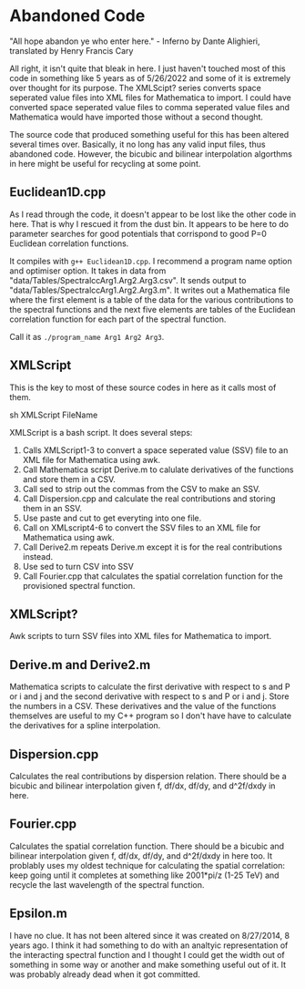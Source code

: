 # Abandoned Code

"All hope abandon ye who enter here." - Inferno by Dante Alighieri, translated by Henry Francis Cary

All right, it isn't quite that bleak in here. I just haven't touched most of this code in something like 5 years as of 5/26/2022 and some of it is extremely over thought for its purpose. The XMLScipt? series converts space seperated value files into XML files for Mathematica to import. I could have converted space seperated value files to comma seperated value files and Mathematica would have imported those without a second thought.

The source code that produced something useful for this has been altered several times over. Basically, it no long has any valid input files, thus abandoned code. However, the bicubic and bilinear interpolation algorthms in here might be useful for recycling at some point.

## Euclidean1D.cpp

As I read through the code, it doesn't appear to be lost like the other code in here. That is why I rescued it from the dust bin. It appears to be here to do parameter searches for good potentials that corrispond to good P=0 Euclidean correlation functions.

It compiles with `g++ Euclidean1D.cpp`. I recommend a program name option and optimiser option. It takes in data from "data/Tables/SpectralccArg1.Arg2.Arg3.csv". It sends output to "data/Tables/SpectralccArg1.Arg2.Arg3.m". It writes out a Mathematica file where the first element is a table of the data for the various contributions to the spectral functions and the next five elements are tables of the Euclidean correlation function for each part of the spectral function.

Call it as `./program_name Arg1 Arg2 Arg3`.

## XMLScript

This is the key to most of these source codes in here as it calls most of them.

sh XMLScript FileName

XMLScript is a bash script. It does several steps:
1. Calls XMLScript1-3 to convert a space seperated value (SSV) file to an XML file for Mathematica using awk.
2. Call Mathematica script Derive.m to calulate derivatives of the functions and store them in a CSV.
3. Call sed to strip out the commas from the CSV to make an SSV.
4. Call Dispersion.cpp and calculate the real contributions and storing them in an SSV.
5. Use paste and cut to get everyting into one file.
6. Call on XMLscript4-6 to convert the SSV files to an XML file for Mathematica using awk.
7. Call Derive2.m repeats Derive.m except it is for the real contributions instead.
8. Use sed to turn CSV into SSV
9. Call Fourier.cpp that calculates the spatial correlation function for the provisioned spectral function.

## XMLScript?

Awk scripts to turn SSV files into XML files for Mathematica to import.

## Derive.m and Derive2.m

Mathematica scripts to calculate the first derivative with respect to s and P or i and j and the second derivative with respect to s and P or i and j. Store the numbers in a CSV. These derivatives and the value of the functions themselves are useful to my C++ program so I don't have have to calculate the derivatives for a spline interpolation.

## Dispersion.cpp

Calculates the real contributions by dispersion relation. There should be a bicubic and bilinear interpolation given f, df/dx, df/dy, and d^2f/dxdy in here.

## Fourier.cpp

Calculates the spatial correlation function. There should be a bicubic and bilinear interpolation given f, df/dx, df/dy, and d^2f/dxdy in here too. It problably uses my oldest technique for calculating the spatial correlation: keep going until it completes at something like 2001*pi/z (1-25 TeV) and recycle the last wavelength of the spectral function.

## Epsilon.m

I have no clue. It has not been altered since it was created on 8/27/2014, 8 years ago. I think it had something to do with an analtyic representation of the interacting spectral function and I thought I could get the width out of something in some way or another and make something useful out of it. It was probably already dead when it got committed.

